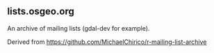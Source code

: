 ## lists.osgeo.org

An archive of mailing lists (gdal-dev for example). 

Derived from https://github.com/MichaelChirico/r-mailing-list-archive



